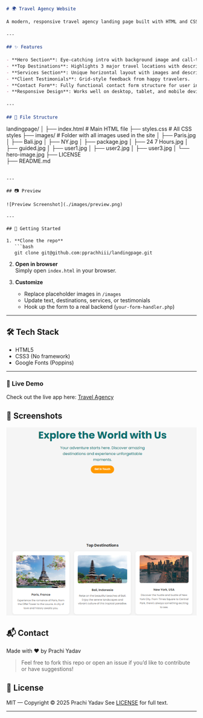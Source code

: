 ```markdown
# 🌍 Travel Agency Website

A modern, responsive travel agency landing page built with HTML and CSS. Showcasing popular destinations, personalized services, client testimonials, and an easy contact form.

---

## ✨ Features

- **Hero Section**: Eye-catching intro with background image and call-to-action.
- **Top Destinations**: Highlights 3 major travel locations with descriptions and images.
- **Services Section**: Unique horizontal layout with images and descriptions to showcase offerings.
- **Client Testimonials**: Grid-style feedback from happy travelers.
- **Contact Form**: Fully functional contact form structure for user inquiries.
- **Responsive Design**: Works well on desktop, tablet, and mobile devices.

---

## 📁 File Structure
```

landingpage/
│
├── index.html # Main HTML file
├── styles.css # All CSS styles
├── images/ # Folder with all images used in the site
│ ├── Paris.jpg
│ ├── Bali.jpg
│ ├── NY.jpg
│ ├── package.jpg
│ ├── 24 7 Hours.jpg
│ ├── guided.jpg
│ ├── user1.jpg
│ ├── user2.jpg
│ ├── user3.jpg
│ └── hero-image.jpg
├── LICENSE  
├── README.md

````

---

## 📷 Preview

![Preview Screenshot](./images/preview.png)

---

## 🚀 Getting Started

1. **Clone the repo**
   ```bash
   git clone git@github.com:pprachhiii/landingpage.git
````

2. **Open in browser**  
   Simply open `index.html` in your browser.

3. **Customize**
   - Replace placeholder images in `/images`
   - Update text, destinations, services, or testimonials
   - Hook up the form to a real backend (`your-form-handler.php`)

---

## 🛠 Tech Stack

- HTML5
- CSS3 (No framework)
- Google Fonts (Poppins)

---

### 🔗 Live Demo

Check out the live app here: [Travel Agency](https://landingpage-iota-beige.vercel.app/)

## 📸 Screenshots

![Preview Screenshot](./images/preview.png)

## 📬 Contact

Made with ❤️ by Prachi Yadav

> Feel free to fork this repo or open an issue if you’d like to contribute or have suggestions!

## 🪪 License

MIT — Copyright © 2025 Prachi Yadav
See [LICENSE](./LICENSE) for full text.

---

```

```
